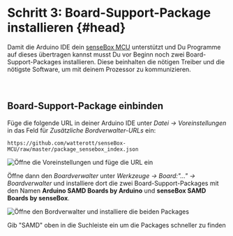 # Schritt 3: Board-Support-Package installieren {#head}

<div class="description">Damit die Arduino IDE dein <a href="../komponenten/sensebox-mcu.html">senseBox MCU</a> unterstützt und Du Programme auf dieses übertragen kannst musst Du vor Beginn noch zwei Board-Support-Packages installieren. Diese beinhalten die nötigen Treiber und die nötigste Software, um mit deinem Prozessor zu kommunizieren.</div>
<div class="line">
    <br>
    <br>
</div>

## Board-Support-Package einbinden 

Füge die folgende URL in deiner Arduino IDE unter *Datei -> Voreinstellungen* in das Feld für *Zusätzliche Bordverwalter-URLs* ein:
```
https://github.com/watterott/senseBox-MCU/raw/master/package_sensebox_index.json
```

![Öffne die Voreinstellungen und füge die URL ein](https://github.com/sensebox/books-v2/blob/edu/pictures/bsp/Ardu1.png?raw=true)

Öffne dann den *Boardverwalter* unter *Werkzeuge -> Board:"..." -> Boardverwalter* und installiere dort die zwei Board-Support-Packages mit den Namen **Arduino SAMD Boards by Arduino** und **senseBox SAMD Boards by senseBox**.

![Öffne den Bordverwalter und installiere die beiden Packages](https://github.com/sensebox/books-v2/blob/edu/pictures/bsp/Ardu2.png?raw=true)

<div class="box_info">
    <i class="fa fa-info fa-fw" aria-hidden="true" style="color: #42acf3;"></i>
  Gib "SAMD" oben in die Suchleiste ein um die Packages schneller zu finden
</div>










